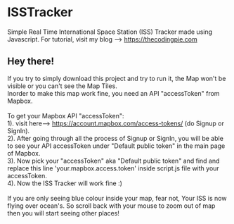 # ISSTracker
Simple Real Time International Space Station (ISS) Tracker made using Javascript. For tutorial, visit my blog --> https://thecodingpie.com

## Hey there!
If you try to simply download this project and try to run it, the Map won't be visible or you can't see the Map Tiles.<br/>Inorder to make this map work fine, you need an API "accessToken" from Mapbox.<br/><br/>To get your Mapbox API "accessToken":<br/>1). visit here--> https://account.mapbox.com/access-tokens/ (do Signup or SignIn).<br/>2). After going through all the process of Signup or SignIn, you will be able to see your API accessToken under "Default public token" in the main page of Mapbox.<br/>3). Now pick your "accessToken" aka "Default public token" and find and replace this line 'your.mapbox.access.token' inside script.js file with your accessToken.<br/>4). Now the ISS Tracker will work fine :) <br/><br/> If you are only seeing blue colour inside your map, fear not, Your ISS is now flying over ocean's. So scroll back with your mouse to zoom out of map then you will start seeing other places!
